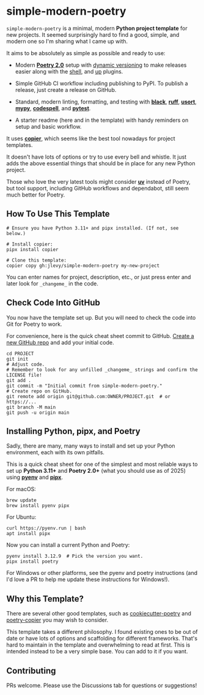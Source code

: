# simple-modern-poetry

`simple-modern-poetry` is a minimal, modern **Python project template** for new
projects. It seemed surprisingly hard to find a good, simple, and modern one so I'm
sharing what I came up with.

It aims to be absolutely as simple as possible and ready to use:

- Modern [**Poetry 2.0**](https://github.com/python-poetry/poetry) setup with
  [dynamic versioning](https://github.com/mtkennerly/poetry-dynamic-versioning) to make
  releases easier along with the
  [shell](https://github.com/python-poetry/poetry-plugin-shell), and
  [up](https://github.com/MousaZeidBaker/poetry-plugin-up) plugins.

- Simple GitHub CI workflow including publishing to PyPI. To publish a release, just
  create a release on GitHub.

- Standard, modern linting, formatting, and testing with
  [**black**](https://github.com/psf/black),
  [**ruff**](https://github.com/charliermarsh/ruff),
  [**usort**](https://github.com/facebook/usort),
  [**mypy**](https://github.com/python/mypy),
  [**codespell**](https://github.com/codespell-project/codespell), and
  [**pytest**](https://github.com/pytest-dev/pytest).

- A starter readme (here and in the template) with handy reminders on setup and basic
  workflow.

It uses [**copier**](https://github.com/copier-org/copier), which seems like the best
tool nowadays for project templates.

It doesn't have lots of options or try to use every bell and whistle.
It just adds the above essential things that should be in place for any new Python
project.

Those who love the very latest tools might consider
[**uv**](https://github.com/astral-sh/uv) instead of Poetry, but tool support, including
GitHub workflows and dependabot, still seem much better for Poetry.

## How To Use This Template

```shell
# Ensure you have Python 3.11+ and pipx installed. (If not, see below.)

# Install copier:
pipx install copier

# Clone this template:
copier copy gh:jlevy/simple-modern-poetry my-new-project
```

You can enter names for project, description, etc., or just press enter and later look
for `_changeme_` in the code.

## Check Code Into GitHub

You now have the template set up.
But you will need to check the code into Git for Poetry to work.

For convenience, here is the quick cheat sheet commit to GitHub.
[Create a new GitHub
repo](https://docs.github.com/en/repositories/creating-and-managing-repositories/creating-a-new-repository)
and add your initial code.

```shell
cd PROJECT
git init
# Adjust code. 
# Remember to look for any unfilled _changeme_ strings and confirm the LICENSE file!
git add .
git commit -m "Initial commit from simple-modern-poetry."
# Create repo on GitHub.
git remote add origin git@github.com:OWNER/PROJECT.git  # or https://...
git branch -M main
git push -u origin main
```

## Installing Python, pipx, and Poetry

Sadly, there are many, many ways to install and set up your Python environment, each
with its own pitfalls.

This is a quick cheat sheet for one of the simplest and most reliable ways to set up
**Python 3.11+** and **Poetry 2.0+** (what you should use as of 2025) using
[**pyenv**](https://github.com/pyenv/pyenv) and
[**pipx**](https://github.com/pypa/pipx).

For macOS:

```shell
brew update
brew install pyenv pipx
```

For Ubuntu:

```shell
curl https://pyenv.run | bash
apt install pipx
```

Now you can install a current Python and Poetry:

```shell
pyenv install 3.12.9  # Pick the version you want.
pipx install poetry
```

For Windows or other platforms, see the pyenv and poetry instructions (and I'd love a PR
to help me update these instructions for Windows!).

## Why this Template?

There are several other good templates, such as
[cookiecutter-poetry](https://github.com/fpgmaas/cookiecutter-poetry) and
[poetry-copier](https://github.com/lukin0110/poetry-copier) you may wish to consider.

This template takes a different philosophy.
I found existing ones to be out of date or have lots of options and scaffolding for
different frameworks.
That's hard to maintain in the template and overwhelming to read at first.
This is intended instead to be a very simple base.
You can add to it if you want.

## Contributing

PRs welcome. Please use the Discussions tab for questions or suggestions!
